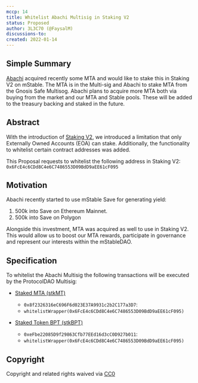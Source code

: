 ```yaml
---
mccp: 14
title: Whitelist Abachi Multisig in Staking V2
status: Proposed
author: 3L3C70 (@FaysalM)
discussions-to:
created: 2022-01-14
---
```


## Simple Summary

[Abachi](https://www.abachi.io/) acquired recently some MTA and would like to stake this in Staking V2 on mStable. The MTA is in the Multi-sig and Abachi to stake MTA from the Gnosis Safe Multisog. Abachi plans to acquire more MTA both via buying from the market and our MTA and Stable pools. These will be added to the treasury backing and staked in the future.

## Abstract

With the introduction of [Staking V2](../MIPS/mip-15), we introduced a limitation that only Externally Owned Accounts (EOA) can stake. Additionally, the functionality to whitelist certain contract addresses was added.

This Proposal requests to whitelist the following address in Staking V2: `0x6FcE4c6CDd8C4e6C7486553D09BdD9aEE61cF095`

## Motivation

Abachi recently started to use mStable Save for generating yield:

1. 500k into Save on Ethereum Mainnet.
2. 500k into Save on Polygon

Alongside this investment, MTA was acquired as well to use in Staking V2. This would allow us to boost our MTA rewards, participate in governance and represent our interests within the mStableDAO.

## Specification

To whitelist the Abachi Multisig the following transactions will be executed by the ProtocolDAO Multisig:

- [Staked MTA (stkMT)](https://etherscan.io/token/0x8f2326316ec696f6d023e37a9931c2b2c177a3d7)

  - `0x8f2326316eC696F6d023E37A9931c2b2C177a3D7`:
  - `whitelistWrapper(0x6FcE4c6CDd8C4e6C7486553D09BdD9aEE61cF095)`

- [Staked Token BPT (stkBPT)](https://etherscan.io/token/0xefbe22085d9f29863cfb77eed16d3cc0d927b011)

  - `0xeFbe22085D9f29863Cfb77EEd16d3cC0D927b011`:
  - `whitelistWrapper(0x6FcE4c6CDd8C4e6C7486553D09BdD9aEE61cF095)`

## Copyright

Copyright and related rights waived via [CC0](https://creativecommons.org/publicdomain/zero/1.0/)
